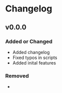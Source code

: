 # Changelog

## v0.0.0

### Added or Changed
- Added changelog
- Fixed typos in scripts
- Added inital features

### Removed

- 
